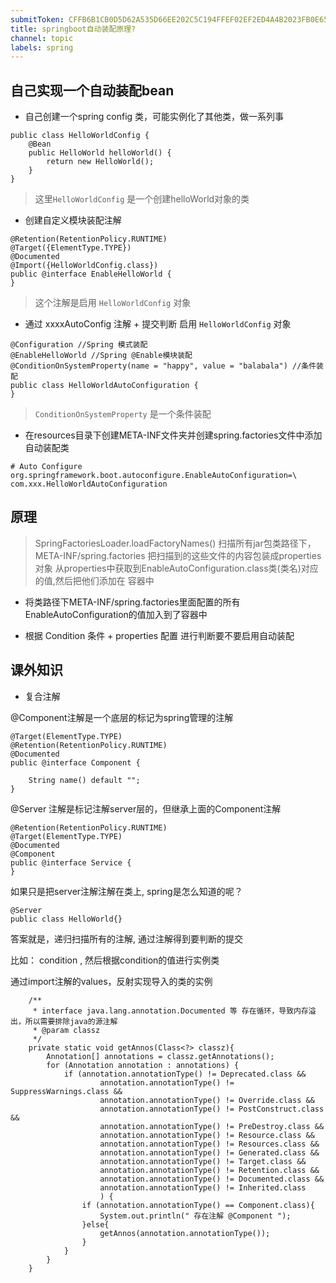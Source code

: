 ```yaml
---
submitToken: CFFB6B1CB0D5D62A535D66EE202C5C194FFEF02EF2ED4A4B2023FB0E65853C9F
title: springboot自动装配原理?
channel: topic
labels: spring
---
```


## 自己实现一个自动装配bean

- 自己创建一个spring config 类，可能实例化了其他类，做一系列事

```
public class HelloWorldConfig {
    @Bean
    public HelloWorld helloWorld() {
        return new HelloWorld();
    }
}
```

> 这里`HelloWorldConfig` 是一个创建helloWorld对象的类

-  创建自定义模块装配注解

```
@Retention(RetentionPolicy.RUNTIME)
@Target({ElementType.TYPE})
@Documented
@Import({HelloWorldConfig.class})
public @interface EnableHelloWorld {
}
```
> 这个注解是启用 `HelloWorldConfig` 对象

- 通过 xxxxAutoConfig 注解 + 提交判断 启用   `HelloWorldConfig` 对象

```
@Configuration //Spring 模式装配
@EnableHelloWorld //Spring @Enable模块装配
@ConditionOnSystemProperty(name = "happy", value = "balabala") //条件装配
public class HelloWorldAutoConfiguration {
}
```
> `ConditionOnSystemProperty` 是一个条件装配

- 在resources目录下创建META-INF文件夹并创建spring.factories文件中添加自动装配类

```
# Auto Configure
org.springframework.boot.autoconfigure.EnableAutoConfiguration=\
com.xxx.HelloWorldAutoConfiguration
```


## 原理

> SpringFactoriesLoader.loadFactoryNames()
扫描所有jar包类路径下，META-INF/spring.factories
把扫描到的这些文件的内容包装成properties对象
从properties中获取到EnableAutoConfiguration.class类(类名)对应的值,然后把他们添加在
容器中


- 将类路径下META-INF/spring.factories里面配置的所有EnableAutoConfiguration的值加入到了容器中

- 根据 Condition 条件 + properties 配置 进行判断要不要启用自动装配


## 课外知识

- 复合注解

@Component注解是一个底层的标记为spring管理的注解
```
@Target(ElementType.TYPE)
@Retention(RetentionPolicy.RUNTIME)
@Documented
public @interface Component {

    String name() default "";
}
```

@Server 注解是标记注解server层的，但继承上面的Component注解

```
@Retention(RetentionPolicy.RUNTIME)
@Target(ElementType.TYPE)
@Documented
@Component
public @interface Service {
}
```

如果只是把server注解注解在类上, spring是怎么知道的呢？

```
@Server
public class HelloWorld{}
```

答案就是，递归扫描所有的注解, 通过注解得到要判断的提交

比如： condition , 然后根据condition的值进行实例类

通过import注解的values，反射实现导入的类的实例

```
    /**
     * interface java.lang.annotation.Documented 等 存在循环，导致内存溢出，所以需要排除java的源注解
     * @param classz
     */
    private static void getAnnos(Class<?> classz){
        Annotation[] annotations = classz.getAnnotations();
        for (Annotation annotation : annotations) {
            if (annotation.annotationType() != Deprecated.class &&
                    annotation.annotationType() != SuppressWarnings.class &&
                    annotation.annotationType() != Override.class &&
                    annotation.annotationType() != PostConstruct.class &&
                    annotation.annotationType() != PreDestroy.class &&
                    annotation.annotationType() != Resource.class &&
                    annotation.annotationType() != Resources.class &&
                    annotation.annotationType() != Generated.class &&
                    annotation.annotationType() != Target.class &&
                    annotation.annotationType() != Retention.class &&
                    annotation.annotationType() != Documented.class &&
                    annotation.annotationType() != Inherited.class
                    ) {
                if (annotation.annotationType() == Component.class){
                    System.out.println(" 存在注解 @Component ");
                }else{
                    getAnnos(annotation.annotationType());
                }
            }
        }
    }
```